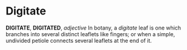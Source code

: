 # Digitate

**DIGITATE**, **DIGITATED**, _adjective_ In botany, a _digitate_ leaf is one which branches into several distinct leaflets like fingers; or when a simple, undivided petiole connects several leaflets at the end of it.